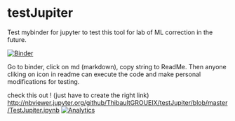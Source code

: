 # testJupiter
Test mybinder for jupyter to test this tool for lab of ML correction in the future.

[![Binder](http://mybinder.org/badge.svg)](http://mybinder.org:/repo/thibaultgroueix/testjupiter)

Go to binder, click on md (markdown), copy string to ReadMe. Then anyone cliking on icon in readme can execute the code and make personal modifications for testing.

check this out !
(just have to create the right link)
http://nbviewer.jupyter.org/github/ThibaultGROUEIX/testJupiter/blob/master/TestJupiter.ipynb
[![Analytics](https://ga-beacon.appspot.com/UA-91308638-2/github.com/ThibaultGROUEIX/test_binder_jupyter/README?pixel)](https://github.com/ThibaultGROUEIX/test_binder_jupyter/)
